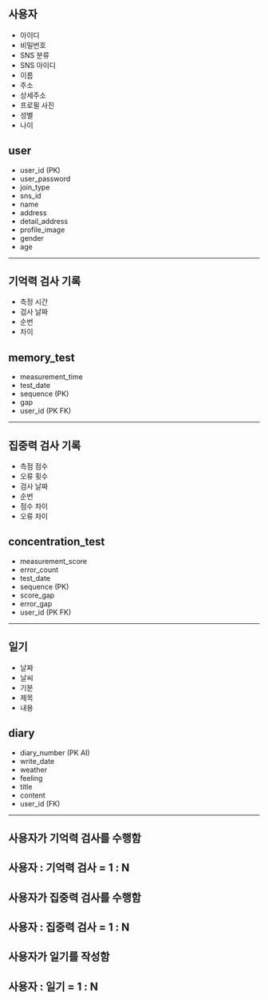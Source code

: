 ## 사용자
- 아이디
- 비밀번호
- SNS 분류
- SNS 아이디
- 이름
- 주소
- 상세주소
- 프로필 사진
- 성별
- 나이

## user
- user_id (PK)
- user_password
- join_type
- sns_id
- name
- address
- detail_address
- profile_image
- gender
- age

---

## 기억력 검사 기록
- 측정 시간
- 검사 날짜
- 순번
- 차이

## memory_test
- measurement_time
- test_date
- sequence (PK)
- gap
- user_id (PK FK)

---

## 집중력 검사 기록
- 측점 점수
- 오류 횟수
- 검사 날짜
- 순번
- 점수 차이
- 오류 차이

## concentration_test
- measurement_score
- error_count
- test_date
- sequence (PK)
- score_gap
- error_gap
- user_id (PK FK)

---

## 일기
- 날짜
- 날씨
- 기분
- 제목
- 내용

## diary
- diary_number (PK AI)
- write_date
- weather
- feeling
- title
- content
- user_id (FK)

---

## 사용자가 기억력 검사를 수행함
## 사용자 : 기억력 검사 = 1 : N

## 사용자가 집중력 검사를 수행함
## 사용자 : 집중력 검사 = 1 : N

## 사용자가 일기를 작성함
## 사용자 : 일기 = 1 : N